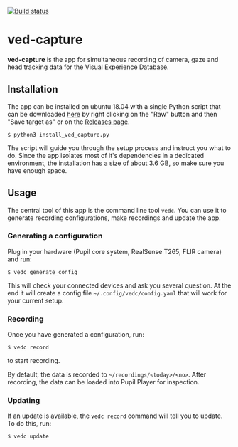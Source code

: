 [![Build status](https://github.com/vedb/ved-capture/workflows/test/badge.svg)](https://github.com/vedb/ved-capture/actions)

# ved-capture

**ved-capture** is the app for simultaneous recording of camera, gaze and head
 tracking data for the Visual Experience Database.
 
## Installation

The app can be installed on ubuntu 18.04 with a single Python script that
 can be downloaded [here](https://github.com/vedb/ved-capture/blob/master/installer/install_ved_capture.py) 
 by right clicking on the "Raw" button and then "Save target as" 
 or on the [Releases page](https://github.com/vedb/ved-capture/releases). 

    $ python3 install_ved_capture.py
    
The script will guide you through the setup process and instruct you what to 
 do. Since the app isolates most of it's dependencies in a dedicated
 environment, the installation has a size of about 3.6 GB, so make sure you 
 have enough space.
 
## Usage

The central tool of this app is the command line tool `vedc`. You can use it
 to generate recording configurations, make recordings and update the app.
 
### Generating a configuration

Plug in your hardware (Pupil core system, RealSense T265, FLIR camera) and run:

    $ vedc generate_config
    
This will check your connected devices and ask you several question. At
 the end it will create a config file `~/.config/vedc/config.yaml` that will
 work for your current setup.

### Recording

Once you have generated a configuration, run:

    $ vedc record
    
to start recording. 

By default, the data is recorded to `~/recordings/<today>/<no>`. After 
 recording, the data can be loaded into Pupil Player for inspection.
  
### Updating

If an update is available, the `vedc record` command will tell you to update. 
 To do this, run:
 
    $ vedc update

